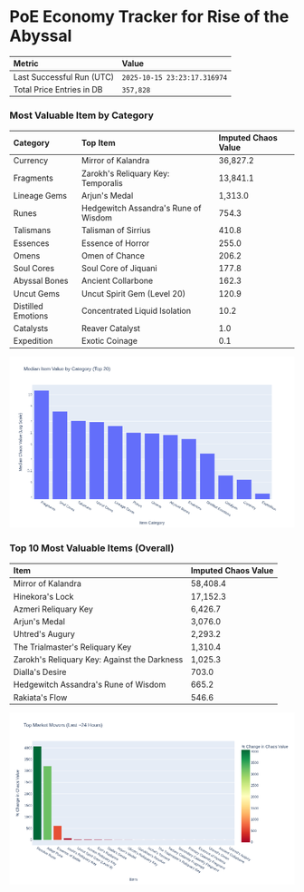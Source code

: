 # PoE Economy Tracker for Rise of the Abyssal

<!-- START_MAINTENANCE -->
| Metric | Value |
|:---|:---|
| Last Successful Run (UTC) | `2025-10-15 23:23:17.316974` |
| Total Price Entries in DB | `357,828` |

<!-- END_MAINTENANCE -->

<!-- START_DATAFRAME_DEBUG -->
<!-- END_DATAFRAME_DEBUG -->

<!-- START_CATEGORY_ANALYSIS -->
### Most Valuable Item by Category
| Category | Top Item | Imputed Chaos Value |
| :--- | :--- | :--- |
| Currency | Mirror of Kalandra | 36,827.2 |
| Fragments | Zarokh's Reliquary Key: Temporalis | 13,841.1 |
| Lineage Gems | Arjun's Medal | 1,313.0 |
| Runes | Hedgewitch Assandra's Rune of Wisdom | 754.3 |
| Talismans | Talisman of Sirrius | 410.8 |
| Essences | Essence of Horror | 255.0 |
| Omens | Omen of Chance | 206.2 |
| Soul Cores | Soul Core of Jiquani | 177.8 |
| Abyssal Bones | Ancient Collarbone | 162.3 |
| Uncut Gems | Uncut Spirit Gem (Level 20) | 120.9 |
| Distilled Emotions | Concentrated Liquid Isolation | 10.2 |
| Catalysts | Reaver Catalyst | 1.0 |
| Expedition | Exotic Coinage | 0.1 |


![Category Analysis Chart](charts/category_analysis.png)
<!-- END_ANALYSIS -->

<!-- START_ANALYSIS -->
### Top 10 Most Valuable Items (Overall)
| Item | Imputed Chaos Value |
| :--- | :--- |
| Mirror of Kalandra | 58,408.4 |
| Hinekora's Lock | 17,152.3 |
| Azmeri Reliquary Key | 6,426.7 |
| Arjun's Medal | 3,076.0 |
| Uhtred's Augury | 2,293.2 |
| The Trialmaster's Reliquary Key | 1,310.4 |
| Zarokh's Reliquary Key: Against the Darkness | 1,025.3 |
| Dialla's Desire | 703.0 |
| Hedgewitch Assandra's Rune of Wisdom | 665.2 |
| Rakiata's Flow | 546.6 |


![Market Movers Chart](charts/market_movers.png)
<!-- END_ANALYSIS -->

